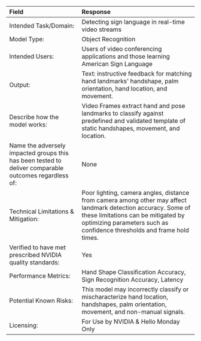 Field                                                                                                  |  Response
:------------------------------------------------------------------------------------------------------|:---------------------------------------------------------------------------------
Intended Task/Domain:                                                                                  |  Detecting sign language in real-time video streams 
Model Type:                                                                                            |  Object Recognition
Intended Users:                                                                                        |  Users of video conferencing applications and those learning American Sign Language
Output:                                                                                                |  Text: instructive feedback for matching hand landmarks' handshape, palm orientation, hand location, and movement.  
Describe how the model works:                                                                          |  Video Frames extract hand and pose landmarks to classify against predefined and validated template of static handshapes, movement, and location. 
Name the adversely impacted groups this has been tested to deliver comparable outcomes regardless of:  |  None
Technical Limitations & Mitigation:                                                                    |  Poor lighting, camera angles, distance from camera among other may affect landmark detection accuracy. Some of these limitations can be mitigated by optimizing parameters such as confidence thresholds and frame hold times. 
Verified to have met prescribed NVIDIA quality standards:  |  Yes
Performance Metrics:                                                                                   |  Hand Shape Classification Accuracy, Sign Recognition Accuracy, Latency
Potential Known Risks:                                                                                 |  This model may incorrectly classify or mischaracterize hand location, handshapes, palm orientation, movement, and non-manual signals.
Licensing:                                                                                             |  For Use by NVIDIA & Hello Monday Only


